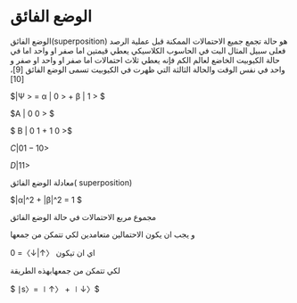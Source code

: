 # الوضع الفائق 

الوضع الفائق(superposition) هو حالة تجمع جميع الاحتمالات الممكنة قبل عملية الرصد فعلى سبيل المثال البت في الحاسوب الكلاسيكي يعطي قيمتين اما صفر او واحد اما في حالة الكيوبيت الخاضع لعالم الكم فإنه يعطي ثلاث احتمالات اما صفر او واحد او صفر و واحد في نفس الوقت والحالة الثالثة التي ظهرت في الكيوبيت تسمى الوضع الفائق
[9]، [10]

$|Ψ > = α | 0 > + β | 1 > $ 

$A | 0 0 > $

$ B | 0 1 + 1 0 >$

$C | 0 1 - 1 0 >$

$D | 1 1 >$



معادلة الوضع الفائق( superposition)

$|α|^2 + |β|^2 = 1 $



مجموع مربع الاحتمالات في حالة الوضع الفائق

و يجب ان يكون الاحتمالين متعامدين لكي تتمكن من جمعها 

اي ان تيكون 
〈↑|↓〉= 0 

  لكي تتمكن من جمعهابهذه الطريقة  

$ ∣s〉= ∣↑〉 + ∣↓〉$


